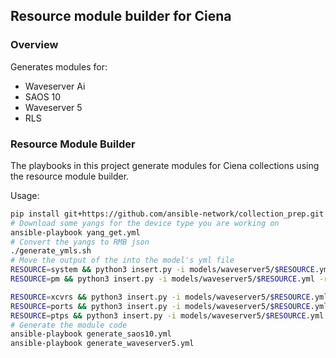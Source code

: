 ##  Resource module builder for Ciena

### Overview

Generates modules for:

* Waveserver Ai
* SAOS 10
* Waveserver 5
* RLS

### Resource Module Builder

The playbooks in this project generate modules for Ciena collections using the resource module builder.

Usage:

```bash
pip install git+https://github.com/ansible-network/collection_prep.git
# Download some yangs for the device type you are working on
ansible-playbook yang_get.yml
# Convert the yangs to RMB json
./generate_ymls.sh
# Move the output of the into the model's yml file
RESOURCE=system && python3 insert.py -i models/waveserver5/$RESOURCE.yml -r models/waveserver5/$RESOURCE/waveserver5_$RESOURCE.yml -k waveserver_$RESOURCE
RESOURCE=pm && python3 insert.py -i models/waveserver5/$RESOURCE.yml -r models/waveserver5/$RESOURCE/waveserver5_$RESOURCE.yml -k waveserver_$RESOURCE

RESOURCE=xcvrs && python3 insert.py -i models/waveserver5/$RESOURCE.yml -r models/waveserver5/$RESOURCE/waveserver5_$RESOURCE.yml -k waveserver_$RESOURCE.suboptions.$RESOURCE
RESOURCE=ports && python3 insert.py -i models/waveserver5/$RESOURCE.yml -r models/waveserver5/$RESOURCE/waveserver5_$RESOURCE.yml -k waveserver_$RESOURCE.suboptions.$RESOURCE
RESOURCE=ptps && python3 insert.py -i models/waveserver5/$RESOURCE.yml -r models/waveserver5/$RESOURCE/waveserver5_$RESOURCE.yml -k waveserver_$RESOURCE.suboptions.$RESOURCE
# Generate the module code
ansible-playbook generate_saos10.yml
ansible-playbook generate_waveserver5.yml
```
